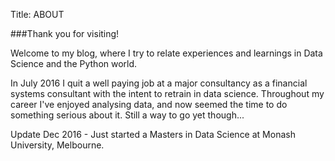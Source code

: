 Title: ABOUT

###Thank you for visiting!


Welcome to my blog, where I try to relate experiences and learnings in Data Science and the Python world.

In July 2016 I quit a well paying job at a major consultancy as a financial systems consultant with the intent to retrain in data science. Throughout my career I've enjoyed analysing data, and now seemed the time to do something serious about it. Still a way to go yet though...

Update Dec 2016 - Just started a Masters in Data Science at Monash University, Melbourne.

